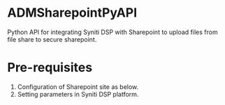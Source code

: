 # ADMSharepointPyAPI
Python API for integrating Syniti DSP with Sharepoint to upload files from file share to secure sharepoint.

# Pre-requisites
1. Configuration of Sharepoint site as below.
2. Setting parameters in Syniti DSP platform.
